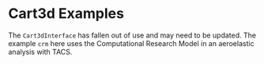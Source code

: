 # Cart3d Examples #

The `Cart3dInterface` has fallen out of use and may need to be updated. The example `crm` here uses the Computational Research Model in an aeroelastic analysis with TACS.